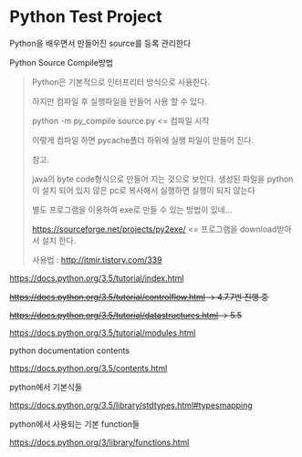# Python Test Project
Python을 배우면서 만들어진 source를 등록 관리한다



Python Source Compile방법

> Python은 기본적으로 인터프리터 방식으로 사용한다.
>
> 하지만 컴파일 후 실행파일을 만들어 사용 할 수 있다.
>
> python -m py_compile source.py  <= 컴파일 시작
>
> 이렇게 컴파일 하면 pycache폴더 하위에 실행 파일이 만들어 진다.
>
> 참고.
>
> java의 byte code형식으로 만들어 지는 것으로 보인다.  생성된 파일을 python이 설치 되어 있지 않은 pc로 복사해서 실행하면 실행이 되지 않는다
>
> 별도 프로그램을 이용하여 exe로 만들 수 있는 방법이 있네...
>
> https://sourceforge.net/projects/py2exe/  <= 프로그램을 download받아서 설치 한다.
>
> 사용법 : http://itmir.tistory.com/339
>
> 





https://docs.python.org/3.5/tutorial/index.html

~~https://docs.python.org/3.5/tutorial/controlflow.html  -> 4.7.7번 진행 중~~

~~https://docs.python.org/3.5/tutorial/datastructures.html  -> 5.5~~

https://docs.python.org/3.5/tutorial/modules.html



python documentation contents

https://docs.python.org/3.5/contents.html

python에서 기본식들

https://docs.python.org/3.5/library/stdtypes.html#typesmapping

python에서 사용되는 기본 function들

https://docs.python.org/3/library/functions.html